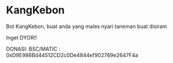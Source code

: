 # KangKebon
Bot KangKebon, buat anda yang males nyari taneman buat disiram

Inget DYOR!!

DONASI:
BSC/MATIC : 0xD9E986Bd44512CD2c0De4844ef902769e2647F4a
